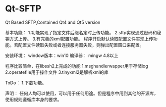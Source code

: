 # Qt-SFTP
Qt Based SFTP,Contained Qt4 and Qt5 version

基本功能：
1.功能实现了指定文件后缀名定时上传功能。 
2.sftp实现通过密码和秘钥方式上传。 
3.有完善的xml配置功能。 程序开启默认读取配置文件实现上传功能。若配置文件读取失败或者连接服务器失败，则弹出配置窗口来配置。

安装环境：
window版本：win10
编译器：    mingw 4.8以上


程序比较简单，在libssh2上完成的功能
1.msghandlerwapper用于存储log
2.operatefile用于操作文件
3.tinyxml2是解析xml的库



ToDo：
1.下载功能。


声明：
任何人均可以使用，可以用于任何用途。但是程序中用到其他的开源库，使用规则遵循库本身的要求。
